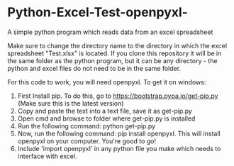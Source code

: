 # Python-Excel-Test-openpyxl-
A simple python program which reads data from an excel spreadsheet

Make sure to change the directory name to the directory in which the excel spreadsheet "Test.xlsx" is located. If you clone this repository it will be in the same folder as the python program, but it can be any directory - the python and excel files do not need to be in the same folder.

For this code to work, you will need openpyxl. To get it on windows:

1. First Install pip. To do  this, go to https://bootstrap.pypa.io/get-pip.py  (Make sure this is the latest version)
2. Copy and paste the text into a text file, save it as get-pip.py
3. Open cmd and browse to folder where get-pip.py is installed 
4. Run the following command: python get-pip.py
5. Now, run the following command: pip install openpyxl. This will install openpyxl on your computer. You're good to go!
6. Include 'import openpyxl' in any python file you make which needs to interface with excel.

